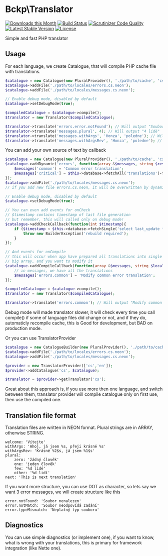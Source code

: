 Bckp\Translator
====================

[![Downloads this Month](https://img.shields.io/packagist/dm/bckp/translator-core.svg)](https://packagist.org/packages/bckp/translator-core)
[![Build Status](https://github.com/bckp/translator-core/actions/workflows/tests.yaml/badge.svg)](https://github.com/bckp/translator-core/actions/workflows/tests.yaml)
[![Scrutinizer Code Quality](https://scrutinizer-ci.com/g/bckp/translator-core/badges/quality-score.png?b=main)](https://scrutinizer-ci.com/g/bckp/translator-core/?branch=main)
[![Latest Stable Version](https://poser.pugx.org/bckp/translator-core/v/stable)](https://packagist.org/packages/bckp/translator-core)
[![License](https://img.shields.io/badge/license-New%20BSD-blue.svg)](https://github.com/nette/application/blob/master/license.md)

Simple and fast PHP translator

Usage
-----
For each language, we create Catalogue, that will compile PHP cache file with translations.
```php
$catalogue = new Catalogue(new PluralProvider(), './path/to/cache', 'cs');
$catalogue->addFile('./path/to/locales/errors.cs.neon');
$catalogue->addFile('./path/to/locales/messages.cs.neon');

// Enable debug mode, disabled by default
$catalogue->setDebugMode(true);

$compiledCatalogue = $catalogue->compile();
$translator = new Translator($compiledCatalogue);

$translator->translate('errors.error.notFound'); // Will output "Soubor nenalezen"
$translator->translate('messages.plural', 4); // Will output "4 lidé"
$translator->translate('messages.withArgs', 'Honza', 'poledne'); // Will output "Ahoj, já jsem Honza, přeji krásné poledne"
$translator->translate('messages.withArgsRev', 'Honza', 'poledne'); // Will output "Krásné poledne, já jsem Honza"
```

You can add your own source of text by callback

```php
$catalogue = new Catalogue(new PluralProvider(), './path/to/cache', 'cs');
$catalogue->addDynamic('errors', function(array &$messages, string $resource, string $locale){
    $messages['common'] = 'Common error translation';
    $messages['critical'] = $this->database->fetchAll('translations')->where('resource = ? and locale = ?', $resource, $locale);
});
$catalogue->addFile('./path/to/locales/messages.cs.neon');
// if you add new file errors.cs.neon, it will be overwritten by dynamic, as they is processed later

// Enable debug mode, disabled by default
$catalogue->setDebugMode(true);

// You can even add events for onCheck
// $timestamp contains timestamp of last file generation
// but remember, this will called only on debug mode!
$catalogue->addCheckCallback(function(int $timestamp){
    if ($timestamp < $this->database->fetchSingle('select last_update from settings where caption = ?', 'translations')){
        throw new BuilderException('rebuild required');
    }
});

// And events for onCompile
// this will occur when app have prepared all translations into single
// big array, and you want to modify it
$catalogue->addCompileCallback(function(array &$messages, string $locale){
    // in messages, we have all the translations
    $messages['errors.common'] = 'Modify common error translation';
});

$compiledCatalogue = $catalogue->compile();
$translator = new Translator($compiledCatalogue);

$translator->translate('errors.common'); // Will output "Modify common error translation"
```

Debug mode will made translator slower, it will check every time you call compile() if some of language files did change or not, and if they do, automaticly recompile cache, this is Good for development, but BAD on production mode.

Or you can use TranslatorProvider
```php
$catalogue = new CatalogueBuilder(new PluralProvider(), './path/to/cache', 'cs');
$catalogue->addFile('./path/to/locales/errors.cs.neon');
$catalogue->addFile('./path/to/locales/messages.cs.neon');

$provider = new TranslatorProvider(['cs','en']);
$provider->addCatalogue('cs', $catalogue);

$translator = $provider->getTranslator('cs');
```

Great about this approach is, if you use more then one language, and switch between them, translator provider will compile catalogue only on first use, then use the compiled one.


Translation file format
-----------------------
Translation files are written in NEON format. Plural strings are in ARRAY, otherwise STRING.
```neon
welcome: 'Vítejte'
withArgs: 'Ahoj, já jsem %s, přeji krásné %s'
withArgsRev: 'Krásné %2$s, já jsem %1$s'
plural:
	zero: 'žádný člověk'
	one: 'jeden člověk'
	few: '%d lidé'
	other: '%d lidí'
next: 'This is next translation'
```
If you want more structure, you can use DOT as character, so lets say we want 3 error messages, we will create structure like this
```neon
error.notFound: 'Soubor nenalezen'
error.notMatch: 'Soubor neodpovídá zadání'
error.typeMismatch: 'Neplatný typ souboru'
```

Diagnostics
-----------
You can use simple diagnostics (or implement one), if you want to know, what is wrong with your translations, this is primary for framework integration (like Nette one).

